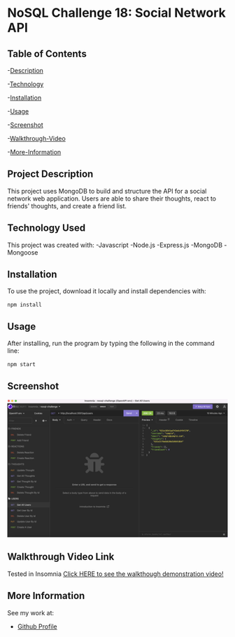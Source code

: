 # NoSQL Challenge 18: Social Network API

## Table of Contents
-[Description](#project-description)

-[Technology](#technology-used)

-[Installation](#installation)

-[Usage](#usage)

-[Screenshot](#screenshot)

-[Walkthrough-Video](#walkthrough-video-link)

-[More-Information](#more-information)

## Project Description
This project uses MongoDB to build and structure the API for a social network web application. Users are able to share their thoughts, react to friends' thoughts, and create a friend list. 

## Technology Used
This project was created with:
-Javascript
-Node.js
-Express.js
-MongoDB
-Mongoose

## Installation
To use the project, download it locally and install dependencies with:

```
npm install
```

## Usage
After installing, run the program by typing the following in the command line:

```
npm start
```
## Screenshot
![Screenshot](/screenshot.png)

## Walkthrough Video Link
Tested in Insomnia
[Click HERE to see the walkthough demonstration video!](https://youtu.be/uBBu_-Vvk0c)

## More Information
See my work at: 
- [Github Profile](https://github.com/bethanyshoun)